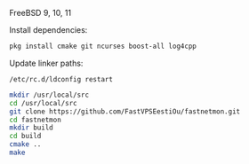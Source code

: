 FreeBSD 9, 10, 11

Install dependencies:
```bash
pkg install cmake git ncurses boost-all log4cpp
```

Update linker paths:
```
/etc/rc.d/ldconfig restart
```


```bash
mkdir /usr/local/src
cd /usr/local/src
git clone https://github.com/FastVPSEestiOu/fastnetmon.git
cd fastnetmon
mkdir build
cd build
cmake ..
make
```



